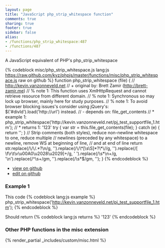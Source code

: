 ```yaml
---
layout: page
title: "JavaScript php_strip_whitespace function"
comments: true
sharing: true
footer: true
sidebar: false
alias:
- /functions/php_strip_whitespace:487
- /functions/487
---
```

<!-- Generated by Rakefile:build -->
A JavaScript equivalent of PHP's php_strip_whitespace

{% codeblock misc/php_strip_whitespace.js lang:js https://raw.github.com/kvz/phpjs/master/functions/misc/php_strip_whitespace.js raw on github %}
function php_strip_whitespace (file) {
  // http://kevin.vanzonneveld.net
  // +   original by: Brett Zamir (http://brett-zamir.me)
  // %        note 1: This function uses XmlHttpRequest and cannot retrieve resource from different domain.
  // %        note 1: Synchronous so may lock up browser, mainly here for study purposes.
  // %        note 1: To avoid browser blocking issues's consider using jQuery's: $('#divId').load('http://url') instead.
  // -    depends on: file_get_contents
  // *     example 1: php_strip_whitespace('http://kevin.vanzonneveld.net/pj_test_supportfile_1.htm');
  // *     returns 1: '123'
  try {
    var str = this.file_get_contents(file);
  } catch (e) {
    return '';
  }
  // Strip comments (both styles), reduce non-newline whitespace to one, reduce multiple
  // newlines (preceded by any whitespace) to a newline, remove WS at beginning of line,
  // and at end of line
  return str.replace(/\/\/.*?\n/g, '').replace(/\/\*[\s\S]*?\*\//g, '').replace(/[ \f\r\t\v\u00A0\u2028\u2029]+/g, ' ').replace(/\s*\n+/g, '\n').replace(/^\s+/gm, '').replace(/\s*$/gm, '');
}
{% endcodeblock %}

 - [view on github](https://github.com/kvz/phpjs/blob/master/functions/misc/php_strip_whitespace.js)
 - [edit on github](https://github.com/kvz/phpjs/edit/master/functions/misc/php_strip_whitespace.js)

### Example 1
This code
{% codeblock lang:js example %}
php_strip_whitespace('http://kevin.vanzonneveld.net/pj_test_supportfile_1.htm');
{% endcodeblock %}

Should return
{% codeblock lang:js returns %}
'123'
{% endcodeblock %}


### Other PHP functions in the misc extension
{% render_partial _includes/custom/misc.html %}
